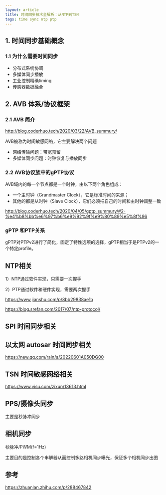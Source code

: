 ```yaml
---
layout: article
title: 时间同步技术全解析：从NTP到TSN
tags: time sync ntp ptp
---
```


## 1. 时间同步基础概念
### 1.1 为什么需要时间同步
- 分布式系统协调
- 多媒体同步播放
- 工业控制精确timing
- 传感器数据融合

## 2. AVB 体系/协议框架
### 2.1 AVB 简介
http://blog.coderhuo.tech/2020/03/22/AVB_summury/

AVB被称为时间敏感网络，它主要解决两个问题
- 网络传输问题：带宽预留
- 多媒体同步问题：时钟恢复与播放同步

### 2.2 AVB协议族中的gPTP协议
AVB域内的每一个节点都是一个时钟，由以下两个角色组成：
- 一个主时钟（Grandmaster Clock），它是标准时间的来源；
- 其他的都是从时钟（Slave Clock），它们必须把自己的时间和主时钟调整一致

http://blog.coderhuo.tech/2020/04/05/gptp_summury/#2-%e4%b8%bb%e6%97%b6%e9%92%9f%e9%80%89%e5%8f%96

### gPTP 和PTP关系

gPTP对PTPv2进行了简化，固定了特性选项的选择，gPTP相当于是PTPv2的一个特定profile。

## NTP相关
1）NTP通过软件实现，只需要一次握手

2）PTP通过软件和硬件实现，需要两次握手

https://www.jianshu.com/p/8bb29838ae1b

https://blog.srefan.com/2017/07/ntp-protocol/

## SPI 时间同步相关

## 以太网 autosar 时间同步相关

https://new.qq.com/rain/a/20220601A050DG00

## TSN 时间敏感网络相关

https://www.yisu.com/zixun/13613.html

## PPS/摄像头同步

主要是秒脉冲同步

## 相机同步 

秒脉冲/PWM(f=1Hz) 

主要目的是控制各个串解器从而控制多路相机同步曝光，保证多个相机同步出图

## 参考

https://zhuanlan.zhihu.com/p/288467842